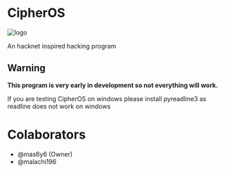 # CipherOS

![logo](https://github.com/mas6y6/CipherOS/blob/main/logos/logo.png)

An hacknet inspired hacking program
## Warning
**This program is very early in development so not everything will work.**

If you are testing CipherOS on windows please install pyreadline3 as readline does not work on windows

# Colaborators
+ @mas6y6 (Owner)
+ @malachi196
